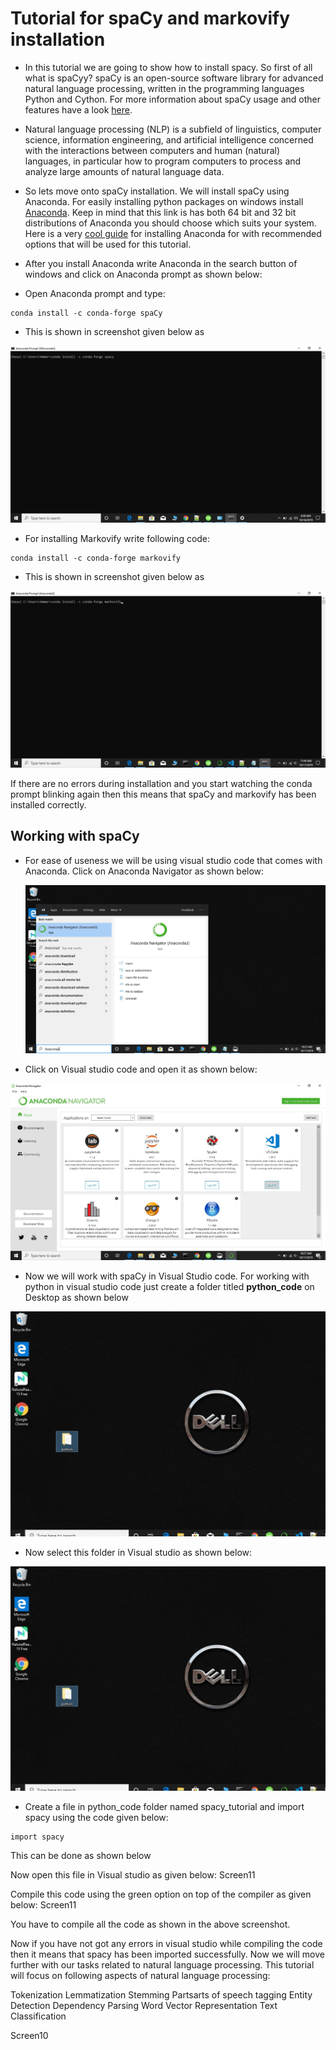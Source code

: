 # Tutorial for spaCy and markovify installation
- In this tutorial we are going to show how to install spacy. So first of all what is spaCyy? 
spaCy is an open-source software library for advanced natural language processing, written in the programming languages Python and Cython. For more information about spaCy usage and other features have a look [here](https://spacy.io/usage/spacy-101).

- Natural language processing (NLP) is a subfield of linguistics, computer science, information engineering, and 
artificial intelligence concerned with the interactions between computers and human (natural) languages,
in particular how to program computers to process and analyze large amounts of natural language data. 

- So lets move onto spaCy installation. We will install spaCy using Anaconda. For easily installing python packages on windows install [Anaconda](https://www.anaconda.com/distribution/). Keep in mind that this link is has both 64 bit and 32 bit
distributions of Anaconda you should choose which suits your system. Here is a very [cool guide](https://problemsolvingwithpython.com/01-Orientation/01.03-Installing-Anaconda-on-Windows/) for installing Anaconda for with recommended options that will be used for this tutorial. 

- After you install Anaconda write Anaconda in the search button of windows and click on Anaconda prompt as shown below:
 
  

- Open Anaconda prompt and type: 


```
conda install -c conda-forge spaCy
```

- This is shown in screenshot given below as 

![img](images/screen1.PNG)


- For installing Markovify write following code:

```
conda install -c conda-forge markovify
```

- This is shown in screenshot given below as 

![img](images/pic1.jpg)


If there are no errors during installation and you start watching the conda prompt blinking again then this means that spaCy and markovify has been installed correctly.


## Working with spaCy

- For ease of useness we will be using visual studio code that comes with Anaconda. Click on Anaconda Navigator as shown below:
  
  ![img](images/screen5.jpg)



- Click on Visual studio code and open it as shown below:

![img](images/screen6.jpg)


- Now we will work with spaCy in Visual Studio code. For working with python in visual studio code just create a folder titled **python_code** on Desktop as shown below


![img](images/screen101.jpg)

- Now select this folder in Visual studio as shown below:


![img](images/screen101.jpg)


- Create a file in python_code folder named spacy_tutorial and import spacy using the code given below:

```
import spacy
```

This can be done as shown below


Now open this file in Visual studio as given below: 
Screen11


Compile this code using the green option on top of the compiler as given below:
Screen11

You have to compile all the code as shown in the above screenshot.

Now if you have not got any errors in visual studio while compiling the code then it means that spacy has been imported successfully. 
Now we will move further with our tasks related to natural language processing. This tutorial will focus on following aspects of natural language processing:

Tokenization
Lemmatization
Stemming
Partsarts of speech tagging
Entity Detection
Dependency Parsing
Word Vector Representation
Text Classification

Screen10

